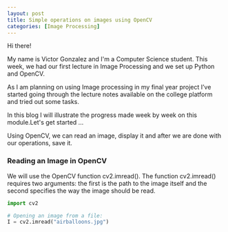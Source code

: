 ```yaml
---
layout: post
title: Simple operations on images using OpenCV
categories: [Image Processing]
---
```

Hi there!

My name is Victor Gonzalez and I'm a Computer Science student. This week, we had our first lecture in Image Processing and we set up Python and OpenCV.

As I am planning on using Image processing in my final year project I’ve started going through the lecture notes available on the college platform and tried out some tasks.

In this blog I will illustrate the progress made week by week on this module.Let's get started ...

Using OpenCV, we can read an image, display it and after we are done with our operations, save it.

<h3>Reading an Image in OpenCV</h3>

We will use the OpenCV function cv2.imread(). The function cv2.imread() requires two arguments: the first is the path to the image itself and the second specifies the way the image should be read.

```python
import cv2

# Opening an image from a file:
I = cv2.imread("airballoons.jpg")
````
